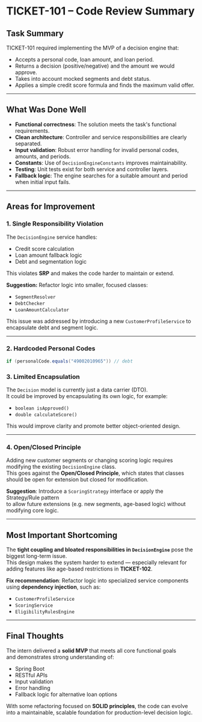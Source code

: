 # TICKET-101 – Code Review Summary

## Task Summary

TICKET-101 required implementing the MVP of a decision engine that:
- Accepts a personal code, loan amount, and loan period.
- Returns a decision (positive/negative) and the amount we would approve.
- Takes into account mocked segments and debt status.
- Applies a simple credit score formula and finds the maximum valid offer.

---

## What Was Done Well

- **Functional correctness**: The solution meets the task's functional requirements.
- **Clean architecture**: Controller and service responsibilities are clearly separated.
- **Input validation**: Robust error handling for invalid personal codes, amounts, and periods.
- **Constants**: Use of `DecisionEngineConstants` improves maintainability.
- **Testing**: Unit tests exist for both service and controller layers.
- **Fallback logic**: The engine searches for a suitable amount and period when initial input fails.

---

## Areas for Improvement

### 1. **Single Responsibility Violation**
The `DecisionEngine` service handles:
- Credit score calculation
- Loan amount fallback logic
- Debt and segmentation logic

This violates **SRP** and makes the code harder to maintain or extend.

**Suggestion:** Refactor logic into smaller, focused classes:
- `SegmentResolver`
- `DebtChecker`
- `LoanAmountCalculator`

This issue was addressed by introducing a new `CustomerProfileService` to encapsulate debt and segment logic.

---

### 2. **Hardcoded Personal Codes**
```java
if (personalCode.equals("49002010965")) // debt
```
### 3. **Limited Encapsulation**

The `Decision` model is currently just a data carrier (DTO).  
It could be improved by encapsulating its own logic, for example:

- `boolean isApproved()`
- `double calculateScore()`

This would improve clarity and promote better object-oriented design.

---

### 4. **Open/Closed Principle**

Adding new customer segments or changing scoring logic requires modifying the existing `DecisionEngine` class.  
This goes against the **Open/Closed Principle**, which states that classes should be open for extension but closed for modification.

**Suggestion**: Introduce a `ScoringStrategy` interface or apply the Strategy/Rule pattern  
to allow future extensions (e.g. new segments, age-based logic) without modifying core logic.

---

## Most Important Shortcoming

The **tight coupling and bloated responsibilities in `DecisionEngine`** pose the biggest long-term issue.  
This design makes the system harder to extend — especially relevant for adding features like age-based restrictions in **TICKET-102**.

**Fix recommendation**: Refactor logic into specialized service components using **dependency injection**, such as:
- `CustomerProfileService`
- `ScoringService`
- `EligibilityRulesEngine`

---

## Final Thoughts

The intern delivered a **solid MVP** that meets all core functional goals  
and demonstrates strong understanding of:
- Spring Boot
- RESTful APIs
- Input validation
- Error handling
- Fallback logic for alternative loan options

With some refactoring focused on **SOLID principles**, the code can evolve into a maintainable, scalable foundation for production-level decision logic.

